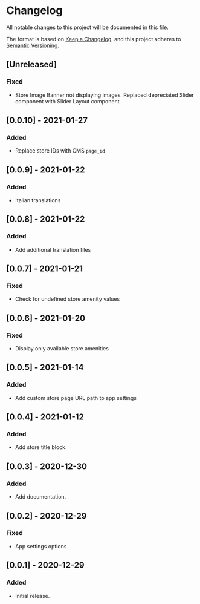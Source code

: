 # Changelog

All notable changes to this project will be documented in this file.

The format is based on [Keep a Changelog](https://keepachangelog.com/en/1.0.0/),
and this project adheres to [Semantic Versioning](https://semver.org/spec/v2.0.0.html).

## [Unreleased]

### Fixed

- Store Image Banner not displaying images. Replaced depreciated Slider component with Slider Layout component

## [0.0.10] - 2021-01-27

### Added

- Replace store IDs with CMS `page_id`

## [0.0.9] - 2021-01-22

### Added

- Italian translations

## [0.0.8] - 2021-01-22

### Added

- Add additional translation files

## [0.0.7] - 2021-01-21

### Fixed

- Check for undefined store amenity values

## [0.0.6] - 2021-01-20

### Fixed

- Display only available store amenities

## [0.0.5] - 2021-01-14

### Added

- Add custom store page URL path to app settings

## [0.0.4] - 2021-01-12

### Added

- Add store title block.

## [0.0.3] - 2020-12-30

### Added

- Add documentation.

## [0.0.2] - 2020-12-29

### Fixed

- App settings options

## [0.0.1] - 2020-12-29

### Added

- Initial release.
